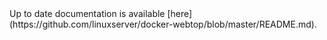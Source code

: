 <!-- DO NOT EDIT THIS FILE MANUALLY -->
<!-- Please read https://github.com/linuxserver/docker-webtop/blob/fedora-i3/.github/CONTRIBUTING.md -->Up to date documentation is available [here](https://github.com/linuxserver/docker-webtop/blob/master/README.md).
